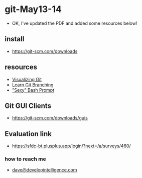 # git-May13-14
* OK, I've updated the PDF and added some resources below!

## install
* https://git-scm.com/downloads

## resources
* [Visualizing Git](https://git-school.github.io/visualizing-git/)
* [Learn Git Branching](https://learngitbranching.js.org/?locale=en_US)
* ["Sexy" Bash Prompt](https://github.com/gf3/dotfiles/blob/v1.0.0/.bash_prompt)

## Git GUI Clients
* https://git-scm.com/downloads/guis

## Evaluation link
* https://sfdc-bt.plusplus.app/login/?next=/a/surveys/460/
  
### how to reach me
* dave@developintelligence.com

